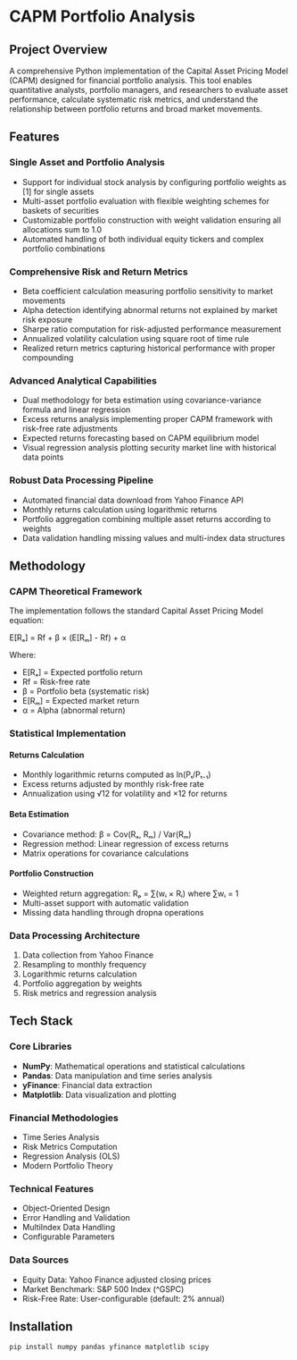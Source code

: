 # CAPM Portfolio Analysis

## Project Overview

A comprehensive Python implementation of the Capital Asset Pricing Model (CAPM) designed for financial portfolio analysis. This tool enables quantitative analysts, portfolio managers, and researchers to evaluate asset performance, calculate systematic risk metrics, and understand the relationship between portfolio returns and broad market movements.

## Features

### Single Asset and Portfolio Analysis
- Support for individual stock analysis by configuring portfolio weights as [1] for single assets
- Multi-asset portfolio evaluation with flexible weighting schemes for baskets of securities
- Customizable portfolio construction with weight validation ensuring all allocations sum to 1.0
- Automated handling of both individual equity tickers and complex portfolio combinations

### Comprehensive Risk and Return Metrics
- Beta coefficient calculation measuring portfolio sensitivity to market movements
- Alpha detection identifying abnormal returns not explained by market risk exposure
- Sharpe ratio computation for risk-adjusted performance measurement
- Annualized volatility calculation using square root of time rule
- Realized return metrics capturing historical performance with proper compounding

### Advanced Analytical Capabilities
- Dual methodology for beta estimation using covariance-variance formula and linear regression
- Excess returns analysis implementing proper CAPM framework with risk-free rate adjustments
- Expected returns forecasting based on CAPM equilibrium model
- Visual regression analysis plotting security market line with historical data points

### Robust Data Processing Pipeline
- Automated financial data download from Yahoo Finance API
- Monthly returns calculation using logarithmic returns
- Portfolio aggregation combining multiple asset returns according to weights
- Data validation handling missing values and multi-index data structures

## Methodology

### CAPM Theoretical Framework
The implementation follows the standard Capital Asset Pricing Model equation:

E[Rₐ] = Rf + β × (E[Rₘ] - Rf) + α

Where:
- E[Rₐ] = Expected portfolio return
- Rf = Risk-free rate
- β = Portfolio beta (systematic risk)
- E[Rₘ] = Expected market return
- α = Alpha (abnormal return)

### Statistical Implementation

#### Returns Calculation
- Monthly logarithmic returns computed as ln(Pₜ/Pₜ₋₁)
- Excess returns adjusted by monthly risk-free rate
- Annualization using √12 for volatility and ×12 for returns

#### Beta Estimation
- Covariance method: β = Cov(Rₐ, Rₘ) / Var(Rₘ)
- Regression method: Linear regression of excess returns
- Matrix operations for covariance calculations

#### Portfolio Construction
- Weighted return aggregation: Rₚ = ∑(wᵢ × Rᵢ) where ∑wᵢ = 1
- Multi-asset support with automatic validation
- Missing data handling through dropna operations

### Data Processing Architecture
1. Data collection from Yahoo Finance
2. Resampling to monthly frequency
3. Logarithmic returns calculation
4. Portfolio aggregation by weights
5. Risk metrics and regression analysis

## Tech Stack

### Core Libraries
- **NumPy**: Mathematical operations and statistical calculations
- **Pandas**: Data manipulation and time series analysis
- **yFinance**: Financial data extraction
- **Matplotlib**: Data visualization and plotting

### Financial Methodologies
- Time Series Analysis
- Risk Metrics Computation
- Regression Analysis (OLS)
- Modern Portfolio Theory

### Technical Features
- Object-Oriented Design
- Error Handling and Validation
- MultiIndex Data Handling
- Configurable Parameters

### Data Sources
- Equity Data: Yahoo Finance adjusted closing prices
- Market Benchmark: S&P 500 Index (^GSPC)
- Risk-Free Rate: User-configurable (default: 2% annual)

## Installation

```bash
pip install numpy pandas yfinance matplotlib scipy

